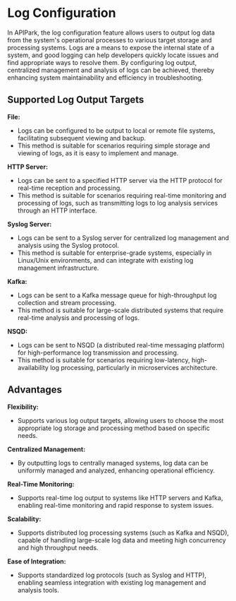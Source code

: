 # Log Configuration

In APIPark, the log configuration feature allows users to output log data from the system's operational processes to various target storage and processing systems. Logs are a means to expose the internal state of a system, and good logging can help developers quickly locate issues and find appropriate ways to resolve them. By configuring log output, centralized management and analysis of logs can be achieved, thereby enhancing system maintainability and efficiency in troubleshooting.

## **Supported Log Output Targets**

**File:**

* Logs can be configured to be output to local or remote file systems, facilitating subsequent viewing and backup.
* This method is suitable for scenarios requiring simple storage and viewing of logs, as it is easy to implement and manage.

**HTTP Server:**

* Logs can be sent to a specified HTTP server via the HTTP protocol for real-time reception and processing.
* This method is suitable for scenarios requiring real-time monitoring and processing of logs, such as transmitting logs to log analysis services through an HTTP interface.

**Syslog Server:**

* Logs can be sent to a Syslog server for centralized log management and analysis using the Syslog protocol.
* This method is suitable for enterprise-grade systems, especially in Linux/Unix environments, and can integrate with existing log management infrastructure.

**Kafka:**

* Logs can be sent to a Kafka message queue for high-throughput log collection and stream processing.
* This method is suitable for large-scale distributed systems that require real-time analysis and processing of logs.

**NSQD:**

* Logs can be sent to NSQD (a distributed real-time messaging platform) for high-performance log transmission and processing.
* This method is suitable for scenarios requiring low-latency, high-availability log processing, particularly in microservices architecture.

## **Advantages**

**Flexibility:**

* Supports various log output targets, allowing users to choose the most appropriate log storage and processing method based on specific needs.

**Centralized Management:**

* By outputting logs to centrally managed systems, log data can be uniformly managed and analyzed, enhancing operational efficiency.

**Real-Time Monitoring:**

* Supports real-time log output to systems like HTTP servers and Kafka, enabling real-time monitoring and rapid response to system issues.

**Scalability:**

* Supports distributed log processing systems (such as Kafka and NSQD), capable of handling large-scale log data and meeting high concurrency and high throughput needs.

**Ease of Integration:**

* Supports standardized log protocols (such as Syslog and HTTP), enabling seamless integration with existing log management and analysis tools.